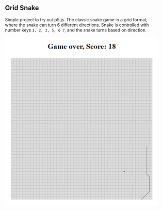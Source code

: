 ## Grid Snake
Simple project to try out p5.js. The classic snake game in a grid format, where the snake can turn 6 different directions. Snake is controlled with number keys `1, 2, 3, 5, 6 7`, and the snake turns based on direction. 




![alt text](https://github.com/ghandeland/grid-snake/blob/main/docs/snake.PNG?raw=true)
